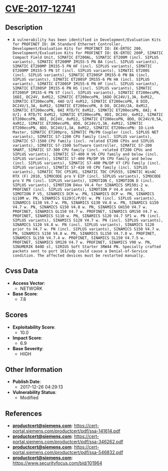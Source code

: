 
# [CVE-2017-12741](https://cve.mitre.org/cgi-bin/cvename.cgi?name=CVE-2017-12741)

## Description

- `A vulnerability has been identified in Development/Evaluation Kits for PROFINET IO: DK Standard Ethernet Controller, Development/Evaluation Kits for PROFINET IO: EK-ERTEC 200, Development/Evaluation Kits for PROFINET IO: EK-ERTEC 200P, SIMATIC Compact Field Unit, SIMATIC ET200AL, SIMATIC ET200M (incl. SIPLUS variants), SIMATIC ET200MP IM155-5 PN BA (incl. SIPLUS variants), SIMATIC ET200MP IM155-5 PN HF (incl. SIPLUS variants), SIMATIC ET200MP IM155-5 PN ST (incl. SIPLUS variants), SIMATIC ET200S (incl. SIPLUS variants), SIMATIC ET200SP IM155-6 PN BA (incl. SIPLUS variants), SIMATIC ET200SP IM155-6 PN HA (incl. SIPLUS variants), SIMATIC ET200SP IM155-6 PN HF (incl. SIPLUS variants), SIMATIC ET200SP IM155-6 PN HS (incl. SIPLUS variants), SIMATIC ET200SP IM155-6 PN ST (incl. SIPLUS variants), SIMATIC ET200ecoPN, 16DI, DC24V, 8xM12, SIMATIC ET200ecoPN, 16DO DC24V/1,3A, 8xM12, SIMATIC ET200ecoPN, 4AO U/I 4xM12, SIMATIC ET200ecoPN, 8 DIO, DC24V/1,3A, 8xM12, SIMATIC ET200ecoPN, 8 DO, DC24V/2A, 8xM12, SIMATIC ET200ecoPN, 8AI RTD/TC 8xM12, SIMATIC ET200ecoPN, 8AI; 4 U/I; 4 RTD/TC 8xM12, SIMATIC ET200ecoPN, 8DI, DC24V, 4xM12, SIMATIC ET200ecoPN, 8DI, DC24V, 8xM12, SIMATIC ET200ecoPN, 8DO, DC24V/0,5A, 4xM12, SIMATIC ET200ecoPN, 8DO, DC24V/1,3A, 4xM12, SIMATIC ET200ecoPN, 8DO, DC24V/1,3A, 8xM12, SIMATIC ET200ecoPN: IO-Link Master, SIMATIC ET200pro, SIMATIC PN/PN Coupler (incl. SIPLUS NET variants), SIMATIC S7-1200 CPU family (incl. SIPLUS variants), SIMATIC S7-1500 CPU family (incl. related ET200 CPUs and SIPLUS variants), SIMATIC S7-1500 Software Controller, SIMATIC S7-200 SMART, SIMATIC S7-300 CPU family (incl. related ET200 CPUs and SIPLUS variants), SIMATIC S7-400 H V6 CPU family and below (incl. SIPLUS variants), SIMATIC S7-400 PN/DP V6 CPU family and below (incl. SIPLUS variants), SIMATIC S7-400 PN/DP V7 CPU family (incl. SIPLUS variants), SIMATIC S7-410 V8 CPU family (incl. SIPLUS variants), SIMATIC TDC CP51M1, SIMATIC TDC CPU555, SIMATIC WinAC RTX (F) 2010, SIMOCODE pro V EIP (incl. SIPLUS variants), SIMOCODE pro V PN (incl. SIPLUS variants), SIMOTION C, SIMOTION D (incl. SIPLUS variants), SIMOTION D4xx V4.4 for SINAMICS SM150i-2 w. PROFINET (incl. SIPLUS variants), SIMOTION P V4.4 and V4.5, SIMOTION P V5, SINAMICS DCM w. PN, SINAMICS DCP w. PN, SINAMICS G110M w. PN, SINAMICS G120(C/P/D) w. PN (incl. SIPLUS variants), SINAMICS G130 V4.7 w. PN, SINAMICS G130 V4.8 w. PN, SINAMICS G150 V4.7 w. PN, SINAMICS G150 V4.8 w. PN, SINAMICS GH150 V4.7 w. PROFINET, SINAMICS GL150 V4.7 w. PROFINET, SINAMICS GM150 V4.7 w. PROFINET, SINAMICS S110 w. PN, SINAMICS S120 V4.7 SP1 w. PN (incl. SIPLUS variants), SINAMICS S120 V4.7 w. PN (incl. SIPLUS variants), SINAMICS S120 V4.8 w. PN (incl. SIPLUS variants), SINAMICS S120 prior to V4.7 w. PN (incl. SIPLUS variants), SINAMICS S150 V4.7 w. PN, SINAMICS S150 V4.8 w. PN, SINAMICS SL150 V4.7.0 w. PROFINET, SINAMICS SL150 V4.7.4 w. PROFINET, SINAMICS SL150 V4.7.5 w. PROFINET, SINAMICS SM120 V4.7 w. PROFINET, SINAMICS V90 w. PN, SINUMERIK 840D sl, SIRIUS Soft Starter 3RW44 PN. Specially crafted packets sent to port 161/udp could cause a Denial-of-Service condition. The affected devices must be restarted manually.`

## Cvss Data

- **Access Vector**:
  - NETWORK
- **Base Score**:
  - 7.8

## Scores

- **Exploitability Score**:
  - 10.0
- **Impact Score**:
  - 6.9
- **Base Severity**:
  - HIGH

## Other Information

- **Publish Date**:
  - 2017-12-26 04:29:13
- **Vulnerability Status**:
  - Modified

## References

- **productcert@siemens.com**: https://cert-portal.siemens.com/productcert/pdf/ssa-141614.pdf
- **productcert@siemens.com**: https://cert-portal.siemens.com/productcert/pdf/ssa-346262.pdf
- **productcert@siemens.com**: https://cert-portal.siemens.com/productcert/pdf/ssa-546832.pdf
- **productcert@siemens.com**: https://www.securityfocus.com/bid/101964
